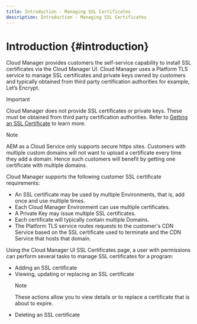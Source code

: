 ```yaml
---
title: Introduction - Managing SSL Certificates
description: Introduction - Managing SSL Certificates
---
```


# Introduction {#introduction}

Cloud Manager provides customers the self-service capability to install SSL certificates via the Cloud Manager UI. Cloud Manager uses a Platform TLS service to manage SSL certificates and private keys owned by customers and typically obtained from third party certification authorities for example, Let’s Encrypt.

>[!IMPORTANT]
>Cloud Manager does not provide SSL certificates or private keys. These must be obtained from third party certification authorities. Refer to [Getting an SSL Certificate](/help/implementing/cloud-manager/managing-ssl-certifications/get-ssl-certificate.md) to learn more.

>[!NOTE] 
>AEM as a Cloud Service only supports secure https sites. Customers with multiple custom domains will not want to upload a certificate every time they add a domain. Hence such customers will benefit by getting one certificate with multiple domains.
  
Cloud Manager supports the following customer SSL certificate requirements: 

* An SSL certificate may be used by multiple Environments, that is, add once and use multiple times.
* Each Cloud Manager Environment can use multiple certificates.
* A Private Key may issue multiple SSL certificates.
* Each certificate will typically contain multiple Domains.
* The Platform TLS service routes requests to the customer's CDN Service based on the SSL certificate used to terminate and the CDN Service that hosts that domain.

Using the Cloud Manager UI SSL Certificates page, a user with permissions can perform several tasks to manage SSL certificates for a program:

* Adding an SSL certificate
* Viewing, updating or replacing an SSL certificate
   >[!NOTE]
   >These actions allow you to view details or to replace a certificate that is about to expire.
* Deleting an SSL certificate
